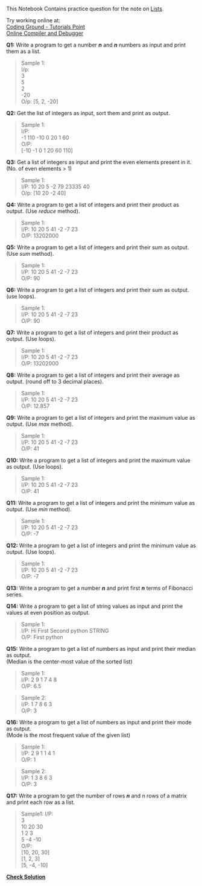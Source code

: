 This Notebook Contains practice question for the note on [Lists](DS_Lists.ipynb).

Try working online at:  
[Coding Ground - Tutorials Point](https://www.tutorialspoint.com/execute_python3_online.php)  
[Online Compiler and Debugger](https://www.onlinegdb.com/online_python_compiler)

**Q1:** Write a program to get a number ***n*** and ***n*** numbers as input and print them as a list.
>Sample 1:  
I/p:  
3<br>
5<br>
2<br>
-20  
O/p:
[5, 2, -20]

**Q2:** Get the list of integers as input, sort them and print as output.
>Sample 1:  
I/P:  
-1 110 -10 0 20 1 60  
O/P:  
[-10 -1 0 1 20 60 110]

**Q3:** Get a list of integers as input and print the even elements present in it. (No. of even elements > 1)
> Sample 1:  
I/P: 10 20 5 -2 79 23335 40  
O/p: [10 20 -2 40]

**Q4:** Write a program to get a list of integers and print their product as output. (Use *reduce* method).
> Sample 1:  
I/P: 10 20 5 41 -2 -7 23  
O/P: 13202000  

**Q5:** Write a program to get a list of integers and print their sum as output. (Use *sum* method).
> Sample 1:  
I/P: 10 20 5 41 -2 -7 23  
O/P: 90

**Q6:** Write a program to get a list of integers and print their sum as output. (use loops).
> Sample 1:  
I/P: 10 20 5 41 -2 -7 23  
O/P: 90  

**Q7:** Write a program to get a list of integers and print their product as output. (Use loops).
> Sample 1:  
I/P: 10 20 5 41 -2 -7 23  
O/P: 13202000  

**Q8:** Write a program to get a list of integers and print their average as output. (round off to 3 decimal places).
> Sample 1:  
I/P: 10 20 5 41 -2 -7 23  
O/P: 12.857  

**Q9:** Write a program to get a list of integers and print the maximum value as output. (Use *max* method).
> Sample 1:  
I/P: 10 20 5 41 -2 -7 23  
O/P: 41  

**Q10:** Write a program to get a list of integers and print the maximum value as output. (Use loops).
> Sample 1:  
I/P: 10 20 5 41 -2 -7 23  
O/P: 41  

**Q11:** Write a program to get a list of integers and print the minimum value as output. (Use *min* method).
> Sample 1:  
I/P: 10 20 5 41 -2 -7 23  
O/P: -7  

**Q12:** Write a program to get a list of integers and print the minimum value as output. (Use loops).
> Sample 1:  
I/P: 10 20 5 41 -2 -7 23  
O/P: -7  

**Q13:** Write a program to get a number ***n*** and print first ***n*** terms of Fibonacci series.

**Q14:** Write a program to get a list of string values as input and print the values at even position as output.
> Sample 1:  
I/P: Hi First Second python STRING  
O/P: First python  

**Q15:** Write a program to get a list of numbers as input and print their median as output.  
(Median is the center-most value of the sorted list)  
> Sample 1:  
I/P: 2 9 1 7 4 8  
O/P: 6.5  

>Sample 2:  
I/P: 1 7 8 6 3  
O/P: 3

**Q16:** Write a program to get a list of numbers as input and print their mode as output.  
(Mode is the most frequent value of the given list)  
> Sample 1:  
I/P: 2 9 1 1 4 1  
O/P: 1  

>Sample 2:  
I/P: 1 3 8 6 3  
O/P: 3

**Q17:** Write a program to get the number of rows ***n*** and n rows of a matrix and print each row as a list.  
> Sample1:
I/P:  
3<br>
10 20 30  
1 2 3  
5 -4 -10  
O/P:  
[10, 20, 30]  
[1, 2, 3]  
[5, -4, -10]  

**[Check Solution](Solution5.ipynb)**